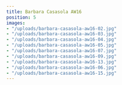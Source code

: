 ```yaml
---
title: Barbara Casasola AW16
position: 5
images:
- "/uploads/barbara-casasola-aw16-02.jpg"
- "/uploads/barbara-casasola-aw16-03.jpg"
- "/uploads/barbara-casasola-aw16-04.jpg"
- "/uploads/barbara-casasola-aw16-05.jpg"
- "/uploads/barbara-casasola-aw16-07.jpg"
- "/uploads/barbara-casasola-aw16-09.jpg"
- "/uploads/barbara-casasola-aw16-13.jpg"
- "/uploads/barbara-casasola-aw16-06.jpg"
- "/uploads/barbara-casasola-aw16-15.jpg"
---
```


